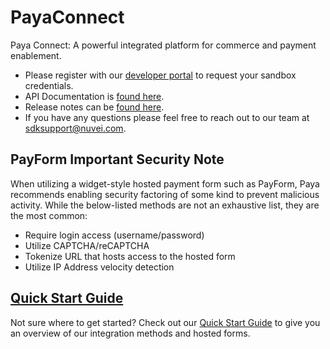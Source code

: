 # PayaConnect
Paya Connect: A powerful integrated platform for commerce and payment enablement.

* Please register with our [developer portal](https://developer.sandbox.payaconnect.com/) to request your sandbox credentials.
* API Documentation is [found here](https://docs.payaconnect.com/developers).
* Release notes can be [found here](https://github.com/PayaDev/PayaConnect/blob/master/Release_Notes.md).
* If you have any questions please feel free to reach out to our team at sdksupport@nuvei.com.

## PayForm Important Security Note
When utilizing a widget-style hosted payment form such as PayForm, Paya recommends enabling security factoring of some kind to prevent malicious activity.  While the below-listed methods are not an exhaustive list, they are the most common: 

* Require login access (username/password)
* Utilize CAPTCHA/reCAPTCHA
* Tokenize URL that hosts access to the hosted form
* Utilize IP Address velocity detection

## [Quick Start Guide](https://github.com/PayaDev/PayaConnect/blob/master/QuickStart.md)

Not sure where to get started? Check out our [Quick Start Guide](https://github.com/PayaDev/PayaConnect/blob/master/QuickStart.md) to give you an overview of our integration methods and hosted forms.
